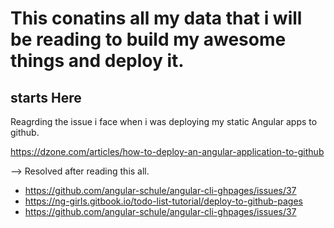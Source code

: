 # This conatins all my data that i will be reading to build my awesome things and deploy it.

## starts Here
Reagrding the issue i face when i was deploying my static Angular apps to github.

https://dzone.com/articles/how-to-deploy-an-angular-application-to-github

--> Resolved after reading this all.
- https://github.com/angular-schule/angular-cli-ghpages/issues/37
- https://ng-girls.gitbook.io/todo-list-tutorial/deploy-to-github-pages
- https://github.com/angular-schule/angular-cli-ghpages/issues/37
